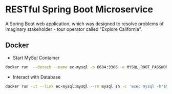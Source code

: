 # RESTful Spring Boot Microservice

A Spring Boot web application, which was designed 
to resolve problems of imaginary stakeholder -
tour operator called "Explore California". 

## Docker

* Start MySql Container 

``` sh
docker run  --detach --name ec-mysql -p 6604:3306 -e MYSQL_ROOT_PASSWORD=password -e MYSQL_DATABASE=explorecali -e MYSQL_USER=cali_user -e MYSQL_PASSWORD=cali_pass -d mysql
```
* Interact with Database
``` sh
docker run -it --link ec-mysql:mysql --rm mysql sh -c 'exec mysql -h"$MYSQL_PORT_3306_TCP_ADDR" -P"$MYSQL_PORT_3306_TCP_PORT" -uroot -p"$MYSQL_ENV_MYSQL_ROOT_PASSWORD"'
```